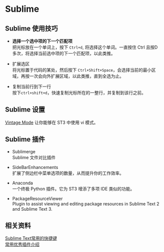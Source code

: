 
# Sublime

## Sublime 使用技巧

* **选择一个选中项的下一个匹配项**   
把光标放在一个单词上，按下 <code>Ctrl+d</code>, 将选择这个单词。一直按住 Ctrl 且按D多次，将选择当前选中项的下一个匹配项，以此类推。


* 扩展选区     
将光标置于代码的某处，然后按下 <code>Ctrl+Shift+Space</code>，会选择当前的最小区域，再按一次会向外扩展区域，以此类推，直到全选为止。

* 复制当前行到下一行     
 按下<code>ctrl+shift+d</code>，快速复制光标所在的一整行，并复制到该行之前。


## Sublime 设置  

[Vintage Mode](http://www.sublimetext.com/docs/3/vintage.html) 让你能够在 ST3 中使用 vi 模式。

## Sublime 插件  

* Sublimerge   
Sublime 文件对比插件

* SideBarEnhancements    
扩展了侧边栏中菜单选项的数量，从而提升你的工作效率。  

* Anaconda    
一个终极 Python 插件。它为 ST3 增添了多项 IDE 类似的功能。  

* PackageResourceViewer    
Plugin to assist viewing and editing package resources in Sublime Text 2 and Sublime Text 3. 

## 相关资料
[Sublime Text常用的快捷键](http://blog.jobbole.com/82527/)    
[常用优秀插件介绍](http://www.cnblogs.com/hykun/p/sublimeText3.html)    


